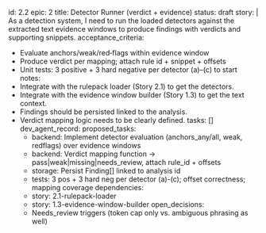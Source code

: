 id: 2.2
epic: 2
title: Detector Runner (verdict + evidence)
status: draft
story: |
  As a detection system, I need to run the loaded detectors against the extracted text evidence windows to produce findings with verdicts and supporting snippets.
acceptance_criteria:
  - Evaluate anchors/weak/red‑flags within evidence window
  - Produce verdict per mapping; attach rule id + snippet + offsets
  - Unit tests: 3 positive + 3 hard negative per detector (a)–(c) to start
notes:
  - Integrate with the rulepack loader (Story 2.1) to get the detectors.
  - Integrate with the evidence window builder (Story 1.3) to get the text context.
  - Findings should be persisted linked to the analysis.
  - Verdict mapping logic needs to be clearly defined.
tasks: []
dev_agent_record:
  proposed_tasks:
    - backend: Implement detector evaluation (anchors_any/all, weak, redflags) over evidence windows
    - backend: Verdict mapping function -> pass|weak|missing|needs_review, attach rule_id + offsets
    - storage: Persist Finding[] linked to analysis id
    - tests: 3 pos + 3 hard neg per detector (a)-(c); offset correctness; mapping coverage
  dependencies:
    - story: 2.1-rulepack-loader
    - story: 1.3-evidence-window-builder
  open_decisions:
    - Needs_review triggers (token cap only vs. ambiguous phrasing as well)
